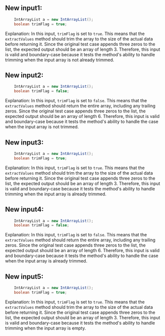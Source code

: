 ## New input1:
```java
    IntArrayList a = new IntArrayList();
    boolean trimFlag = true;
```
Explanation: In this input, `trimFlag` is set to `true`. This means that the `extractValues` method should trim the array to the size of the actual data before returning it. Since the original test case appends three zeros to the list, the expected output should be an array of length 3. Therefore, this input is valid and boundary-case because it tests the method's ability to handle trimming when the input array is not already trimmed.

## New input2:
```java
    IntArrayList a = new IntArrayList();
    boolean trimFlag = false;
```
Explanation: In this input, `trimFlag` is set to `false`. This means that the `extractValues` method should return the entire array, including any trailing zeros. Since the original test case appends three zeros to the list, the expected output should be an array of length 6. Therefore, this input is valid and boundary-case because it tests the method's ability to handle the case when the input array is not trimmed.

## New input3:
```java
    IntArrayList a = new IntArrayList();
    boolean trimFlag = true;
```
Explanation: In this input, `trimFlag` is set to `true`. This means that the `extractValues` method should trim the array to the size of the actual data before returning it. Since the original test case appends three zeros to the list, the expected output should be an array of length 3. Therefore, this input is valid and boundary-case because it tests the method's ability to handle trimming when the input array is already trimmed.

## New input4:
```java
    IntArrayList a = new IntArrayList();
    boolean trimFlag = false;
```
Explanation: In this input, `trimFlag` is set to `false`. This means that the `extractValues` method should return the entire array, including any trailing zeros. Since the original test case appends three zeros to the list, the expected output should be an array of length 6. Therefore, this input is valid and boundary-case because it tests the method's ability to handle the case when the input array is already trimmed.

## New input5:
```java
    IntArrayList a = new IntArrayList();
    boolean trimFlag = true;
```
Explanation: In this input, `trimFlag` is set to `true`. This means that the `extractValues` method should trim the array to the size of the actual data before returning it. Since the original test case appends three zeros to the list, the expected output should be an array of length 3. Therefore, this input is valid and boundary-case because it tests the method's ability to handle trimming when the input array is empty.

